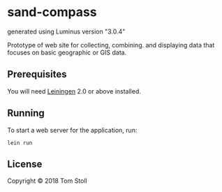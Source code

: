 # sand-compass

generated using Luminus version "3.0.4"

Prototype of web site for collecting, combining. and displaying data that focuses on basic geographic or GIS data.

## Prerequisites

You will need [Leiningen][1] 2.0 or above installed.

[1]: https://github.com/technomancy/leiningen

## Running

To start a web server for the application, run:

    lein run 

## License

Copyright © 2018 Tom Stoll
